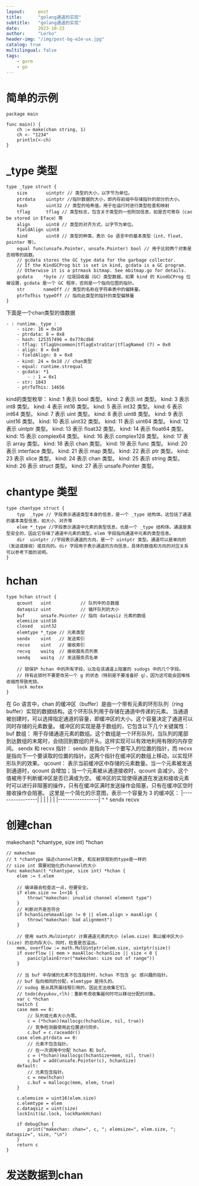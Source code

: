 ```yaml
---
layout:     post
title:      "golang通道的实现"
subtitle:   "golang通道的实现"
date:       2023-10-23
author:     "Lerko"
header-img: "/img/post-bg-e2e-ux.jpg"
catalog: true
multilingual: false
tags:
    - gorm
    - go
---
```


# 简单的示例

```golang
package main

func main() {
	ch := make(chan string, 1)
	ch <- "1234"
	println(<-ch)
}
```

# _type 类型
```golang
type _type struct {
	size       uintptr // 类型的大小，以字节为单位。
	ptrdata    uintptr //指针数据的大小，即内存前缀中存储指针的部分的大小。 
	hash       uint32 // 类型的哈希值，用于在运行时进行类型检查和映射
	tflag      tflag // 类型标志，包含关于类型的一些附加信息，如是否可寄存（can be stored in Eface）等
	align      uint8 // 类型的对齐方式，以字节为单位。
	fieldAlign uint8
	kind       uint8 // 类型的种类，表示 Go 语言中的基本类型（int、float、pointer 等）。
	equal func(unsafe.Pointer, unsafe.Pointer) bool // 用于比较两个对象是否相等的函数。
	// gcdata stores the GC type data for the garbage collector.
	// If the KindGCProg bit is set in kind, gcdata is a GC program.
	// Otherwise it is a ptrmask bitmap. See mbitmap.go for details.
	gcdata    *byte // 垃圾回收器（GC）类型数据，如果 kind 的 KindGCProg 位被设置，gcdata 是一个 GC 程序，否则是一个指向位图的指针。
	str       nameOff // 类型的名称在字符串表中的偏移量。
	ptrToThis typeOff // 指向此类型的指针的类型偏移量
}
```

下面是一个chan类型的值数据
```shell
- : runtime._type :
    - size: 16 = 0x10
    - ptrdata: 8 = 0x8
    - hash: 125357496 = 0x778cdb8
    - tflag: tflagUncommon|tflagExtraStar|tflagNamed (7) = 0x0
    - align: 8 = 0x8
    - fieldAlign: 8 = 0x8
    - kind: 24 = 0x18 // chan类型
    - equal: runtime.strequal
    - gcdata: *1
        - : 1 = 0x1
    - str: 1843
    - ptrToThis: 14656
```

kind的类型枚举：
kind: 1 表示 bool 类型。
kind: 2 表示 int 类型。
kind: 3 表示 int8 类型。
kind: 4 表示 int16 类型。
kind: 5 表示 int32 类型。
kind: 6 表示 int64 类型。
kind: 7 表示 uint 类型。
kind: 8 表示 uint8 类型。
kind: 9 表示 uint16 类型。
kind: 10 表示 uint32 类型。
kind: 11 表示 uint64 类型。
kind: 12 表示 uintptr 类型。
kind: 13 表示 float32 类型。
kind: 14 表示 float64 类型。
kind: 15 表示 complex64 类型。
kind: 16 表示 complex128 类型。
kind: 17 表示 array 类型。
kind: 18 表示 chan 类型。
kind: 19 表示 func 类型。
kind: 20 表示 interface 类型。
kind: 21 表示 map 类型。
kind: 22 表示 ptr 类型。
kind: 23 表示 slice 类型。
kind: 24 表示 chan 类型。
kind: 25 表示 string 类型。
kind: 26 表示 struct 类型。
kind: 27 表示 unsafe.Pointer 类型。

# chantype 类型
```golang
type chantype struct {
	typ  _type // 字段表示通道类型本身的信息，是一个 _type 结构体。这包括了通道的基本类型信息，如大小、对齐等
	elem *_type //字段表示通道中元素的类型信息，也是一个 _type 结构体。通道是类型安全的，因此它存储了通道中元素的类型。elem 字段指向通道中元素的类型信息。
	dir  uintptr //字段表示通道的方向，是一个 uintptr 类型。通道可以是单向的（发送或接收）或双向的。dir 字段用于表示通道的方向信息，具体的数值和方向的对应关系可以参考下面的说明。
}
```

# hchan

```golang
type hchan struct {
	qcount   uint           // 队列中的总数据
	dataqsiz uint           // 循环队列的大小
	buf      unsafe.Pointer // 指向 dataqsiz 元素的数组
	elemsize uint16
	closed   uint32
	elemtype *_type // 元素类型
	sendx    uint   // 发送索引
	recvx    uint   // 接收索引
	recvq    waitq  // 接收服务员列表
	sendq    waitq  // 发送服务员名单

    // 锁保护 hchan 中的所有字段，以及在该通道上阻塞的 sudogs 中的几个字段。 
    // 持有此锁时不要更改另一个 g 的状态（特别是不要准备好 g），因为这可能会因堆栈收缩而导致死锁。
	lock mutex
}
```
在 Go 语言中，chan 的缓冲区（buffer）是由一个带有元素的环形队列（ring buffer）实现的数据结构。这个环形队列用于存储在通道中传递的元素。
当通道被创建时，可以选择指定通道的容量，即缓冲区的大小。这个容量决定了通道可以同时存储的元素数量。
缓冲区的实现是基于数组的，它包含以下几个关键属性：
buf 数组：
用于存储通道元素的数组。这个数组是一个环形队列，当队列的尾部到达数组的末尾时，会绕回到数组的开头。这样实现可以有效地利用有限的内存空间。
sendx 和 recvx 指针：
sendx 是指向下一个要写入的位置的指针，而 recvx 是指向下一个要读取的位置的指针。这两个指针在缓冲区的数组上移动，以实现环形队列的效果。
qcount：
表示当前缓冲区中存储的元素数量。当一个元素被发送到通道时，qcount 会增加；当一个元素被从通道接收时，qcount 会减少。这个值被用于判断缓冲区是否已满或为空。
缓冲区的实现使得通道在发送和接收元素时可以进行非阻塞的操作，只有在缓冲区满时发送操作会阻塞，只有在缓冲区空时接收操作会阻塞。
这里是一个简化的示意图，表示一个容量为 3 的缓冲区：
  |-----------------|
  |   |   |   |     |
  |-----------------|
  ^               ^
sendx           recvx

# 创建chan

makechan(t *chantype, size int) *hchan

```golang
// makechan
// t *chantype 描述channel对象, 和反射获取到的type是一样的 
// size int 需要初始化的channel的大小
func makechan(t *chantype, size int) *hchan {
	elem := t.elem

	// 编译器会检查这一点，但要安全。
	if elem.size >= 1<<16 {
		throw("makechan: invalid channel element type")
	}
    // 判断对齐是否符合
	if hchanSize%maxAlign != 0 || elem.align > maxAlign {
		throw("makechan: bad alignment")
	}

    // 使用 math.MulUintptr 计算通道元素的大小 (elem.size) 乘以缓冲区大小 (size) 的总内存大小。同时，检查是否溢出。
	mem, overflow := math.MulUintptr(elem.size, uintptr(size))
	if overflow || mem > maxAlloc-hchanSize || size < 0 {
		panic(plainError("makechan: size out of range"))
	}

    // 当 buf 中存储的元素不包含指针时，hchan 不包含 gc 感兴趣的指针。
	// buf 指向相同的分配，elemtype 是持久的。
    // sudog 是从其所属线程引用的，因此无法收集它们。
    // todo(dvyukov,rlh)：重新考虑收集器何时可以移动分配的对象。
	var c *hchan
	switch {
	case mem == 0:
        // 队列或元素大小为零。
		c = (*hchan)(mallocgc(hchanSize, nil, true))
        // 竞争检测器使用此位置进行同步。
		c.buf = c.raceaddr()
	case elem.ptrdata == 0:
        // 元素不包含指针。
        // 在一次调用中分配 hchan 和 buf。
		c = (*hchan)(mallocgc(hchanSize+mem, nil, true))
		c.buf = add(unsafe.Pointer(c), hchanSize)
	default:
        // 元素包含指针。
		c = new(hchan)
		c.buf = mallocgc(mem, elem, true)
	}

	c.elemsize = uint16(elem.size)
	c.elemtype = elem
	c.dataqsiz = uint(size)
	lockInit(&c.lock, lockRankHchan)

	if debugChan {
		print("makechan: chan=", c, "; elemsize=", elem.size, "; dataqsiz=", size, "\n")
	}
	return c
}
```

# 发送数据到chan

```golang

```

